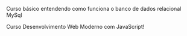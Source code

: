 Curso básico entendendo como funciona o banco de dados relacional MySql

Curso Desenvolvimento Web Moderno com JavaScript!
